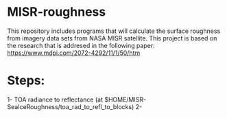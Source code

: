 # MISR-roughness
This repository includes programs that will calculate the surface roughness from imagery data sets from NASA MISR satellite. This project is based on the research that is addresed in the following paper: https://www.mdpi.com/2072-4292/11/1/50/htm

# Steps:
1- TOA radiance to reflectance (at $HOME/MISR-SeaIceRoughness/toa_rad_to_refl_to_blocks)
2- 